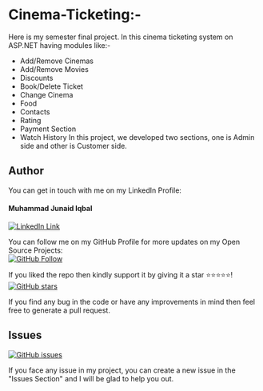 # Cinema-Ticketing:-
Here is my semester final project. In this cinema ticketing system on ASP.NET having modules like:-
* Add/Remove Cinemas
* Add/Remove Movies
* Discounts 
* Book/Delete Ticket
* Change Cinema
* Food
* Contacts
* Rating
* Payment Section
* Watch History
In this project, we developed two sections, one is Admin side and other is Customer side.

## Author
You can get in touch with me on my LinkedIn Profile:

#### Muhammad Junaid Iqbal
[![LinkedIn Link](https://img.shields.io/badge/LinkedIn-Muhammad%20Junaid%20Iqbal-lightgrey)](https://www.linkedin.com/in/thejunaidiqbal)

You can follow me on my GitHub Profile for more updates on my Open Source Projects:
</br>
[![GitHub Follow](https://img.shields.io/badge/Connect-Muhammad%20Junaid%20Iqbal-blue.svg?logo=Github&longCache=true&style=social&label=Follow)](https://github.com/thejunaidiqbal)

If you liked the repo then kindly support it by giving it a star ⭐⭐⭐⭐⭐!</br>
[![GitHub stars](https://img.shields.io/github/stars/thejunaidiqbal/cinemaTicketing)](https://github.com/thejunaidiqbal/cinemaTicketing/stargazers)

If you find any bug in the code or have any improvements in mind then feel free to generate a pull request.

## Issues
[![GitHub issues](https://img.shields.io/github/issues/thejunaidiqbal/cinemaTicketing?style=plastic)](https://github.com/thejunaidiqbal/cinemaTicketing/issues)

If you face any issue in my project, you can create a new issue in the "Issues Section" and I will be glad to help you out.

